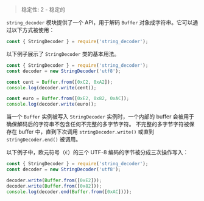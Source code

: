 
> 稳定性: 2 - 稳定的

`string_decoder` 模块提供了一个 API，用于解码 `Buffer` 对象成字符串。它可以通过以下方式被使用：

```js
const { StringDecoder } = require('string_decoder');
```

以下例子展示了 `StringDecoder` 类的基本用法。

```js
const { StringDecoder } = require('string_decoder');
const decoder = new StringDecoder('utf8');

const cent = Buffer.from([0xC2, 0xA2]);
console.log(decoder.write(cent));

const euro = Buffer.from([0xE2, 0x82, 0xAC]);
console.log(decoder.write(euro));
```

当一个 `Buffer` 实例被写入 `StringDecoder` 实例时，一个内部的 buffer 会被用于确保解码后的字符串不包含任何不完整的多字节字符。
不完整的多字节字符被保存在 buffer 中，直到下次调用 `stringDecoder.write()` 或直到 `stringDecoder.end()` 被调用。

以下例子中，欧元符号（`€`）的三个 UTF-8 编码的字节被分成三次操作写入：

```js
const { StringDecoder } = require('string_decoder');
const decoder = new StringDecoder('utf8');

decoder.write(Buffer.from([0xE2]));
decoder.write(Buffer.from([0x82]));
console.log(decoder.end(Buffer.from([0xAC])));
```

